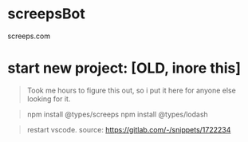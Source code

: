 # screepsBot
screeps.com



# start new project: [OLD, inore this]
> Took me hours to figure this out, so i put it here for anyone else looking for it.

> npm install @types/screeps
> npm install @types/lodash

> restart vscode.
> source: https://gitlab.com/-/snippets/1722234
